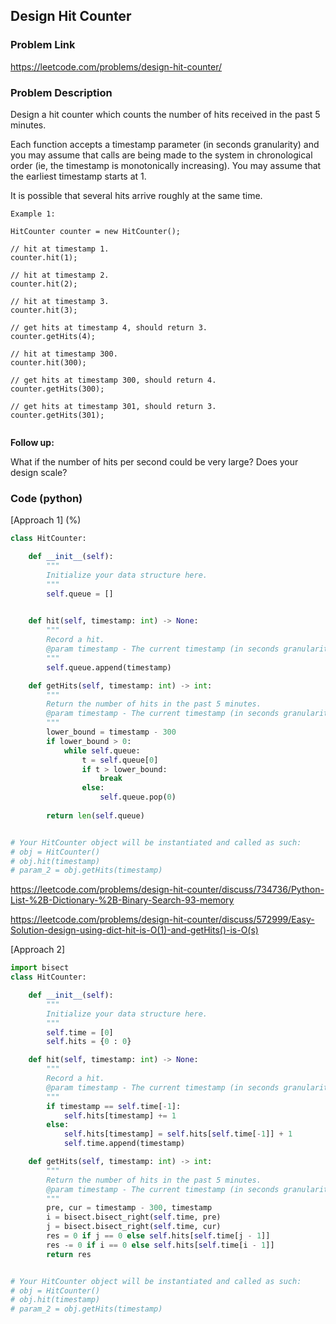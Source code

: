 ## Design Hit Counter

### Problem Link

https://leetcode.com/problems/design-hit-counter/

### Problem Description 

Design a hit counter which counts the number of hits received in the past 5 minutes.

Each function accepts a timestamp parameter (in seconds granularity) and you may assume that calls are being made to the system in chronological order (ie, the timestamp is monotonically increasing). You may assume that the earliest timestamp starts at 1.

It is possible that several hits arrive roughly at the same time.

```
Example 1:

HitCounter counter = new HitCounter();

// hit at timestamp 1.
counter.hit(1);

// hit at timestamp 2.
counter.hit(2);

// hit at timestamp 3.
counter.hit(3);

// get hits at timestamp 4, should return 3.
counter.getHits(4);

// hit at timestamp 300.
counter.hit(300);

// get hits at timestamp 300, should return 4.
counter.getHits(300);

// get hits at timestamp 301, should return 3.
counter.getHits(301); 


```

**Follow up:**

What if the number of hits per second could be very large? Does your design scale?

### Code (python)

[Approach 1] (%) 

```python
class HitCounter:

    def __init__(self):
        """
        Initialize your data structure here.
        """
        self.queue = []
        

    def hit(self, timestamp: int) -> None:
        """
        Record a hit.
        @param timestamp - The current timestamp (in seconds granularity).
        """
        self.queue.append(timestamp)

    def getHits(self, timestamp: int) -> int:
        """
        Return the number of hits in the past 5 minutes.
        @param timestamp - The current timestamp (in seconds granularity).
        """
        lower_bound = timestamp - 300
        if lower_bound > 0:
            while self.queue:
                t = self.queue[0]
                if t > lower_bound:
                    break
                else:
                    self.queue.pop(0)
            
        return len(self.queue)


# Your HitCounter object will be instantiated and called as such:
# obj = HitCounter()
# obj.hit(timestamp)
# param_2 = obj.getHits(timestamp)
```

https://leetcode.com/problems/design-hit-counter/discuss/734736/Python-List-%2B-Dictionary-%2B-Binary-Search-93-memory

https://leetcode.com/problems/design-hit-counter/discuss/572999/Easy-Solution-design-using-dict-hit-is-O(1)-and-getHits()-is-O(s)


[Approach 2]

```python
import bisect
class HitCounter:

    def __init__(self):
        """
        Initialize your data structure here.
        """
        self.time = [0]
        self.hits = {0 : 0}

    def hit(self, timestamp: int) -> None:
        """
        Record a hit.
        @param timestamp - The current timestamp (in seconds granularity).
        """
        if timestamp == self.time[-1]:
            self.hits[timestamp] += 1
        else:
            self.hits[timestamp] = self.hits[self.time[-1]] + 1
            self.time.append(timestamp)

    def getHits(self, timestamp: int) -> int:
        """
        Return the number of hits in the past 5 minutes.
        @param timestamp - The current timestamp (in seconds granularity).
        """
        pre, cur = timestamp - 300, timestamp
        i = bisect.bisect_right(self.time, pre)
        j = bisect.bisect_right(self.time, cur)
        res = 0 if j == 0 else self.hits[self.time[j - 1]]
        res -= 0 if i == 0 else self.hits[self.time[i - 1]]
        return res


# Your HitCounter object will be instantiated and called as such:
# obj = HitCounter()
# obj.hit(timestamp)
# param_2 = obj.getHits(timestamp)
```
